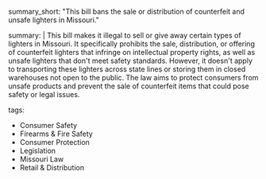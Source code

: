 summary_short: "This bill bans the sale or distribution of counterfeit and unsafe lighters in Missouri."

summary: |
  This bill makes it illegal to sell or give away certain types of lighters in Missouri. It specifically prohibits the sale, distribution, or offering of counterfeit lighters that infringe on intellectual property rights, as well as unsafe lighters that don't meet safety standards. However, it doesn't apply to transporting these lighters across state lines or storing them in closed warehouses not open to the public. The law aims to protect consumers from unsafe products and prevent the sale of counterfeit items that could pose safety or legal issues.

tags:
  - Consumer Safety
  - Firearms & Fire Safety
  - Consumer Protection
  - Legislation
  - Missouri Law
  - Retail & Distribution
